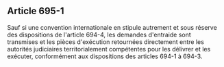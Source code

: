 Article 695-1
----
Sauf si une convention internationale en stipule autrement et sous réserve des
dispositions de l'article 694-4, les demandes d'entraide sont transmises et les
pièces d'exécution retournées directement entre les autorités judiciaires
territorialement compétentes pour les délivrer et les exécuter, conformément aux
dispositions des articles 694-1 à 694-3.
